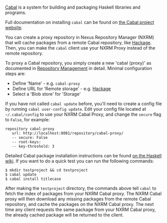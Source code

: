 <!--

    Sonatype Nexus (TM) Open Source Version
    Copyright (c) 2019-present Sonatype, Inc.
    All rights reserved. Includes the third-party code listed at http://links.sonatype.com/products/nexus/oss/attributions.

    This program and the accompanying materials are made available under the terms of the Eclipse Public License Version 1.0,
    which accompanies this distribution and is available at http://www.eclipse.org/legal/epl-v10.html.

    Sonatype Nexus (TM) Professional Version is available from Sonatype, Inc. "Sonatype" and "Sonatype Nexus" are trademarks
    of Sonatype, Inc. Apache Maven is a trademark of the Apache Software Foundation. M2eclipse is a trademark of the
    Eclipse Foundation. All other trademarks are the property of their respective owners.

-->
[Cabal](https://www.haskell.org/cabal/) is a system for building and packaging Haskell libraries and programs.

Full documentation on installing `cabal` can be found on [the Cabal project website](https://www.haskell.org/cabal/#install-upgrade). 

You can create a proxy repository in Nexus Repository Manager (NXRM) that will cache packages from a remote Cabal repository, like
[Hackage](http://hackage.haskell.org/). Then, you can make the `cabal` client use your NXRM Proxy 
instead of the remote repository.
 
To proxy a Cabal repository, you simply create a new 'cabal (proxy)' as documented in 
[Repository Management](https://help.sonatype.com/repomanager3/configuration/repository-management) in
detail. Minimal configuration steps are:

- Define 'Name' - e.g. `cabal-proxy`
- Define URL for 'Remote storage' - e.g. [Hackage](http://hackage.haskell.org/)
- Select a 'Blob store' for 'Storage'

If you have not called `cabal update` before, you'll need to create a config file by running `cabal user-config update`. 
Edit your config file located at `~/.cabal/config` to use your NXRM Cabal Proxy, and change the `secure` flag to `False`, for example:
```
repository cabal-proxy
   url: http://localhost:8081/repository/cabal-proxy/
   -- secure: False
   -- root-keys:
   -- key-threshold: 3
```

Detailed Cabal package installation instructions can be found [on the Haskell wiki](https://wiki.haskell.org/Cabal-Install). If you want to do a quick test you can run the following commands:

    $ mkdir testproject && cd testproject
    $ cabal update
    $ cabal install titlecase
    
After making the `testproject` directory, the commands above tell `cabal` to fetch the index of packages from your NXRM Cabal proxy. The NXRM Cabal proxy will then download any missing packages from the remote Cabal repository, and cache the packages on the NXRM Cabal proxy.
The next time any client requests the same package from your NXRM Cabal proxy, the already cached package will
be returned to the client.
